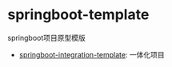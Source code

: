 # springboot-template
springboot项目原型模版

- [springboot-integration-template](./springboot-integration-template): 一体化项目
